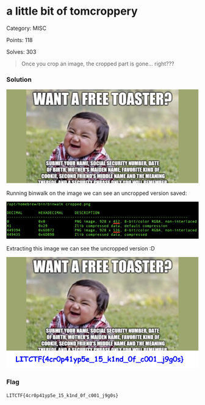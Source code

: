 # a little bit of tomcroppery

Category: MISC

Points: 118

Solves: 303

>Once you crop an image, the cropped part is gone... right???

### Solution

![Cropped](/images/cropped.png)

Running binwalk on the image we can see an uncropped version saved:

![Binwalk](/images/cropbinwalk.png)

Extracting this image we can see the uncropped version \:D

![Uncropped](/images/cropbinwalk6DB72.png)


### Flag

```LITCTF{4cr0p41yp5e_15_k1nd_0f_c001_j9g0s}```